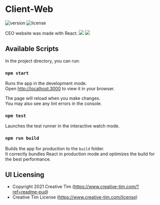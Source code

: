 # Client-Web

![version](https://img.shields.io/badge/version-1.0.0-blue.svg) ![license](https://img.shields.io/badge/license-MIT-blue.svg)

CEO website was made with React.
![](https://user-images.githubusercontent.com/45033386/172790672-e603b631-cc97-4325-8199-7d9d4427bb0b.png)
![](https://user-images.githubusercontent.com/45033386/172791246-4cba148c-7b46-422a-afa4-50cf79a419b6.png)

## Available Scripts

In the project directory, you can run:

### `npm start`

Runs the app in the development mode.\
Open [http://localhost:3000](http://localhost:3000) to view it in your browser.

The page will reload when you make changes.\
You may also see any lint errors in the console.

### `npm test`

Launches the test runner in the interactive watch mode.

### `npm run build`

Builds the app for production to the `build` folder.\
It correctly bundles React in production mode and optimizes the build for the best performance.

## UI Licensing

- Copyright 2021 Creative Tim (https://www.creative-tim.com/?ref=readme-pud)
- Creative Tim License (https://www.creative-tim.com/license)